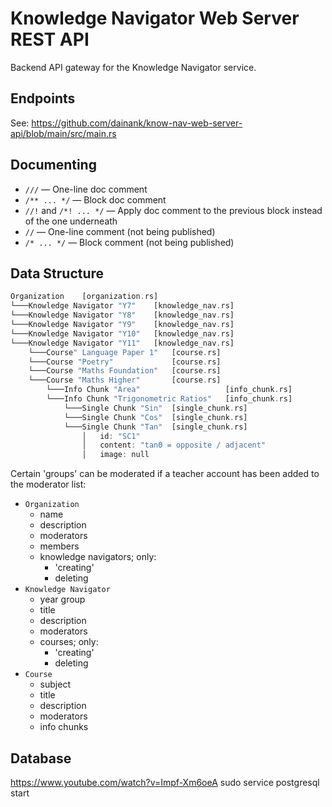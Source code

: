 # Knowledge Navigator Web Server REST API
Backend API gateway for the Knowledge Navigator service.

## Endpoints
See: https://github.com/dainank/know-nav-web-server-api/blob/main/src/main.rs

## Documenting
- `///` — One-line doc comment
- `/** ... */` — Block doc comment
- `//!` and `/*! ... */` — Apply doc comment to the previous block instead of the one underneath
- `//` — One-line comment (not being published)
- `/* ... */` — Block comment (not being published)

## Data Structure
```rs
Organization    [organization.rs]
└───Knowledge Navigator "Y7"    [knowledge_nav.rs]
└───Knowledge Navigator "Y8"    [knowledge_nav.rs]
└───Knowledge Navigator "Y9"    [knowledge_nav.rs]
└───Knowledge Navigator "Y10"   [knowledge_nav.rs]
└───Knowledge Navigator "Y11"   [knowledge_nav.rs]
    └───Course" Language Paper 1"   [course.rs]
    └───Course "Poetry"             [course.rs]
    └───Course "Maths Foundation"   [course.rs]
    └───Course "Maths Higher"       [course.rs]
        └───Info Chunk "Area"                   [info_chunk.rs]
        └───Info Chunk "Trigonometric Ratios"   [info_chunk.rs]
            └───Single Chunk "Sin"  [single_chunk.rs]
            └───Single Chunk "Cos"  [single_chunk.rs]
            └───Single Chunk "Tan"  [single_chunk.rs]
                │   id: "SC1"
                │   content: "tanΘ = opposite / adjacent"
                │   image: null
```

Certain 'groups' can be moderated if a teacher account has been added to the moderator list:
- `Organization`
    - name
    - description
    - moderators
    - members
    - knowledge navigators; only:
        - 'creating'
        - deleting
- `Knowledge Navigator`
    - year group
    - title
    - description
    - moderators
    - courses; only:
        - 'creating'
        - deleting
- `Course`
    - subject
    - title
    - description
    - moderators
    - info chunks

## Database
https://www.youtube.com/watch?v=Impf-Xm6oeA
sudo service postgresql start